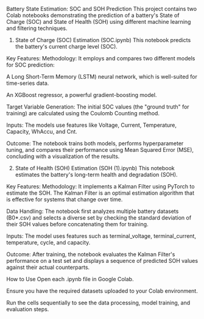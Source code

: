 Battery State Estimation: SOC and SOH Prediction
This project contains two Colab notebooks demonstrating the prediction of a battery's State of Charge (SOC) and State of Health (SOH) using different machine learning and filtering techniques.

1. State of Charge (SOC) Estimation (SOC.ipynb)
This notebook predicts the battery's current charge level (SOC).

Key Features:
Methodology: It employs and compares two different models for SOC prediction:

A Long Short-Term Memory (LSTM) neural network, which is well-suited for time-series data.

An XGBoost regressor, a powerful gradient-boosting model.

Target Variable Generation: The initial SOC values (the "ground truth" for training) are calculated using the Coulomb Counting method.

Inputs: The models use features like Voltage, Current, Temperature, Capacity, WhAccu, and Cnt.

Outcome: The notebook trains both models, performs hyperparameter tuning, and compares their performance using Mean Squared Error (MSE), concluding with a visualization of the results.

2. State of Health (SOH) Estimation (SOH (1).ipynb)
This notebook estimates the battery's long-term health and degradation (SOH).

Key Features:
Methodology: It implements a Kalman Filter using PyTorch to estimate the SOH. The Kalman Filter is an optimal estimation algorithm that is effective for systems that change over time.

Data Handling: The notebook first analyzes multiple battery datasets (B0*.csv) and selects a diverse set by checking the standard deviation of their SOH values before concatenating them for training.

Inputs: The model uses features such as terminal_voltage, terminal_current, temperature, cycle, and capacity.

Outcome: After training, the notebook evaluates the Kalman Filter's performance on a test set and displays a sequence of predicted SOH values against their actual counterparts.

How to Use
Open each .ipynb file in Google Colab.

Ensure you have the required datasets uploaded to your Colab environment.

Run the cells sequentially to see the data processing, model training, and evaluation steps.
